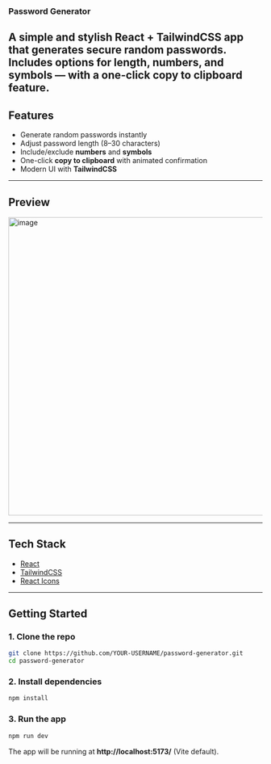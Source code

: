 ### Password Generator

A simple and stylish **React + TailwindCSS** app that generates secure random passwords.  
Includes options for length, numbers, and symbols — with a one-click **copy to clipboard** feature.
---

## Features

-  Generate random passwords instantly  
-  Adjust password length (8–30 characters)  
-  Include/exclude **numbers** and **symbols**  
-  One-click **copy to clipboard** with animated confirmation  
-  Modern UI with **TailwindCSS**  

---

##  Preview
<img width="657" height="591" alt="image" src="https://github.com/user-attachments/assets/f8896925-d15e-4d6f-a6ea-6c67c60a99f2" />


---

##  Tech Stack

- [React](https://react.dev/)  
- [TailwindCSS](https://tailwindcss.com/)  
- [React Icons](https://react-icons.github.io/react-icons/)  

---

##  Getting Started

### 1. Clone the repo
```bash
git clone https://github.com/YOUR-USERNAME/password-generator.git
cd password-generator
```

### 2. Install dependencies
```bash
npm install
```

### 3. Run the app
```bash
npm run dev
```

The app will be running at **http://localhost:5173/** (Vite default).

